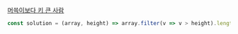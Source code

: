 [머쓱이보다 키 큰 사람](https://school.programmers.co.kr/learn/courses/30/lessons/120585)

```js
const solution = (array, height) => array.filter(v => v > height).length;
```